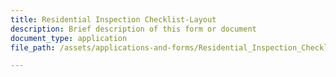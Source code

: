 ```yaml
---
title: Residential Inspection Checklist-Layout
description: Brief description of this form or document
document_type: application
file_path: /assets/applications-and-forms/Residential_Inspection_Checklist_Layout.pdf

---
```

